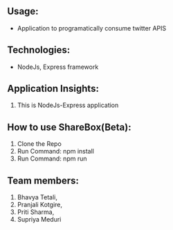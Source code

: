 Usage:
-----
- Application to programatically consume twitter APIS

Technologies: 
-------------
- NodeJs, Express framework

Application Insights:
---------------------
1. This is NodeJs-Express application


How to use ShareBox(Beta):
--------------------------
1. Clone the Repo
2. Run Command: npm install
3. Run Command: npm run

Team members:
-------------
1. Bhavya Tetali, 
2. Pranjali Kotgire, 
3. Priti Sharma, 
4. Supriya Meduri
